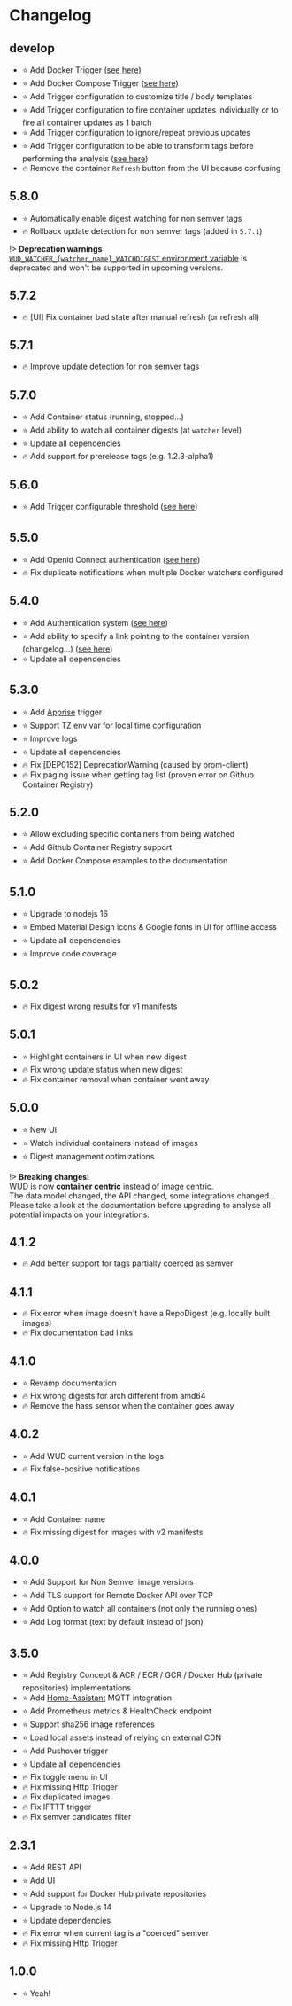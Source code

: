 # Changelog

## develop
- :star: Add Docker Trigger ([see here](configuration/triggers/docker/))
- :star: Add Docker Compose Trigger ([see here](configuration/triggers/docker-compose/))
- :star: Add Trigger configuration to customize title / body templates
- :star: Add Trigger configuration to fire container updates individually or to fire all container updates as 1 batch
- :star: Add Trigger configuration to ignore/repeat previous updates
- :star: Add Trigger configuration to be able to transform tags before performing the analysis ([see here](configuration/watchers/?id=transform-the-tags-before-performing-the-analysis))
- :fire: Remove the container `Refresh` button from the UI because confusing

## 5.8.0
- :star: Automatically enable digest watching for non semver tags
- :fire: Rollback update detection for non semver tags (added in `5.7.1`)

!> **Deprecation warnings** \
[`WUD_WATCHER_{watcher_name}_WATCHDIGEST` environment variable](/configuration/watchers/?id=variables) is deprecated and won't be supported in upcoming versions.

## 5.7.2
- :fire: [UI] Fix container bad state after manual refresh (or refresh all)

## 5.7.1
- :fire: Improve update detection for non semver tags

## 5.7.0
- :star: Add Container status (running, stopped...)
- :star: Add ability to watch all container digests (at `watcher` level)
- :star: Update all dependencies
- :fire: Add support for prerelease tags (e.g. 1.2.3-alpha1)

## 5.6.0
- :star: Add Trigger configurable threshold ([see here](configuration/authentications/triggers/))

## 5.5.0
- :star: Add Openid Connect authentication ([see here](configuration/authentications/oidc/))
- :fire: Fix duplicate notifications when multiple Docker watchers configured

## 5.4.0
- :star: Add Authentication system ([see here](configuration/authentications/))
- :star: Add ability to specify a link pointing to the container version (changelog...) ([see here](configuration/watchers/?id=associate-a-link-to-the-container-version))
- :star: Update all dependencies

## 5.3.0
- :star: Add [Apprise](https://github.com/caronc/apprise) trigger
- :star: Support TZ env var for local time configuration
- :star: Improve logs
- :star: Update all dependencies
- :fire: Fix [DEP0152] DeprecationWarning (caused by prom-client)
- :fire: Fix paging issue when getting tag list (proven error on Github Container Registry)

## 5.2.0
- :star: Allow excluding specific containers from being watched
- :star: Add Github Container Registry support
- :star: Add Docker Compose examples to the documentation

## 5.1.0
- :star: Upgrade to nodejs 16
- :star: Embed Material Design icons & Google fonts in UI for offline access
- :star: Update all dependencies
- :star: Improve code coverage

## 5.0.2
- :fire: Fix digest wrong results for v1 manifests

## 5.0.1
- :star: Highlight containers in UI when new digest
- :fire: Fix wrong update status when new digest
- :fire: Fix container removal when container went away

## 5.0.0
- :star: New UI
- :star: Watch individual containers instead of images
- :star: Digest management optimizations

!> **Breaking changes!** \
WUD is now **container centric** instead of image centric. \
The data model changed, the API changed, some integrations changed... \
Please take a look at the documentation before upgrading to analyse all potential impacts on your integrations.

## 4.1.2
- :fire: Add better support for tags partially coerced as semver 

## 4.1.1
- :fire: Fix error when image doesn't have a RepoDigest (e.g. locally built images)
- :fire: Fix documentation bad links

## 4.1.0
- :star: Revamp documentation
- :fire: Fix wrong digests for arch different from amd64
- :fire: Remove the hass sensor when the container goes away

## 4.0.2
- :star: Add WUD current version in the logs
- :fire: Fix false-positive notifications

## 4.0.1
- :star: Add Container name
- :fire: Fix missing digest for images with v2 manifests

## 4.0.0
- :star: Add Support for Non Semver image versions
- :star: Add TLS support for Remote Docker API over TCP
- :star: Add Option to watch all containers (not only the running ones)
- :star: Add Log format (text by default instead of json)

## 3.5.0
- :star: Add Registry Concept & ACR / ECR / GCR / Docker Hub (private repositories) implementations
- :star: Add [Home-Assistant](https://www.home-assistant.io/) MQTT integration
- :star: Add Prometheus metrics & HealthCheck endpoint
- :star: Support sha256 image references
- :star: Load local assets instead of relying on external CDN
- :star: Add Pushover trigger
- :star: Update all dependencies
- :fire: Fix toggle menu in UI
- :fire: Fix missing Http Trigger
- :fire: Fix duplicated images
- :fire: Fix IFTTT trigger
- :fire: Fix semver candidates filter

## 2.3.1
- :star: Add REST API
- :star: Add UI
- :star: Add support for Docker Hub private repositories
- :star: Upgrade to Node.js 14
- :star: Update dependencies
- :fire: Fix error when current tag is a "coerced" semver
- :fire: Fix missing Http Trigger

## 1.0.0
- :star: Yeah!
